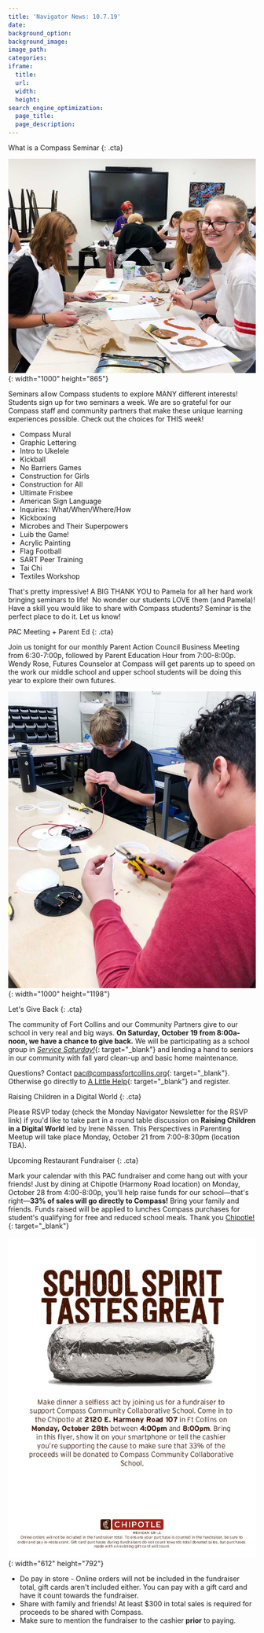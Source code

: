 ```yaml
---
title: 'Navigator News: 10.7.19'
date:
background_option:
background_image:
image_path:
categories:
iframe:
  title:
  url:
  width:
  height:
search_engine_optimization:
  page_title:
  page_description:
---
```


What is a Compass Seminar
{: .cta}

![](/assets/images/art-seminars-always-fill-up-fast-1.jpg){: width="1000" height="865"}

Seminars allow Compass students to explore MANY different interests\! Students sign up for two seminars a week. We are so grateful for our Compass staff and community partners that make these unique learning experiences possible. Check out the choices for THIS week\!

* Compass Mural
* Graphic Lettering
* Intro to Ukelele
* Kickball
* No Barriers Games
* Construction for Girls
* Construction for All
* Ultimate Frisbee
* American Sign Language
* Inquiries: What/When/Where/How
* Kickboxing
* Microbes and Their Superpowers
* Luib the Game\!
* Acrylic Painting
* Flag Football
* SART Peer Training
* Tai Chi
* Textiles Workshop

That's pretty impressive\! A BIG THANK YOU to Pamela for all her hard work bringing seminars to life\!&nbsp; No wonder our students LOVE them (and Pamela)\! Have a skill you would like to share with Compass students? Seminar is the perfect place to do it. Let us know\!

PAC Meeting + Parent Ed
{: .cta}

Join us tonight for our monthly Parent Action Council Business Meeting from 6:30-7:00p, followed by Parent Education Hour from 7:00-8:00p. Wendy Rose, Futures Counselor at Compass will get parents up to speed on the work our middle school and upper school students will be doing this year to explore their own futures.

![](/assets/images/electronics-work-in-the-communication-venture-1.jpg){: width="1000" height="1198"}

Let's Give Back
{: .cta}

The community of Fort Collins and our Community Partners give to our school in very real and big ways. **On Saturday, October 19 from 8:00a-noon, we have a chance to give back.** We will be participating as a school group in [*Service Saturday\!*](https://www.alittlehelp.org/civicrm/event/info?reset=1&amp;id=1585){: target="_blank"} and lending a hand to seniors in our community with fall yard clean-up and basic home maintenance.

Questions? Contact&nbsp;[pac@compassfortcollins.org](mailto:pac@compassfortcollins.org){: target="_blank"}. Otherwise go directly to [A Little Help](https://www.alittlehelp.org/civicrm/event/register?id=1585&amp;reset=1){: target="_blank"} and register.&nbsp;

Raising Children in a Digital World
{: .cta}

Please RSVP today (check the Monday Navigator Newsletter for the RSVP link) if you'd like to take part in a round table discussion on **Raising Children in a Digital World**&nbsp;led by Irene Nissen. This Perspectives in Parenting Meetup will take place Monday, October 21 from 7:00-8:30pm (location TBA).&nbsp;

Upcoming Restaurant Fundraiser
{: .cta}

Mark your calendar with this PAC fundraiser and come hang out with your friends\! Just by dining at Chipotle (Harmony Road location) on Monday, October 28 from 4:00-8:00p, you'll help raise funds for our school—that's right—**33% of sales will go directly to Compass\!** Bring your family and friends. Funds raised will be applied to lunches Compass purchases for student's qualifying for free and reduced school meals. Thank you&nbsp;[Chipotle\!](https://compassfortcollins.us14.list-manage.com/track/click?u=f92353bb4e553c0be87c16d55&amp;id=c3d6cdb490&amp;e=d44f2694ec){: target="_blank"}&nbsp;

![](/assets/images/268409-flyer.jpg){: width="612" height="792"}

* Do pay in store - Online orders will not be included in the fundraiser total, gift cards aren't included either. You can pay with a gift card and have it count towards the fundraiser.
* Share with family and friends\! At least $300 in total sales is required for proceeds to be shared with Compass.
* Make sure to mention the fundraiser to the cashier&nbsp;**prior**&nbsp;to paying.

&nbsp;